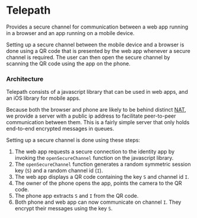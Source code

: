 Telepath
========

Provides a secure channel for communication between a web app running in a browser and an app running on a mobile device.

Setting up a secure channel between the mobile device and a browser is done using a QR code that is presented by the web app whenever a secure channel is required. The user can then open the secure channel by scanning the QR code using the app on the phone.

### Architecture

Telepath consists of a javascript library that can be used in web apps, and an iOS library for mobile apps.

Because both the browser and phone are likely to be behind distinct [NAT][1], we provide a server with a public ip address to facilitate peer-to-peer communication between them. This is a fairly simple server that only holds end-to-end encrypted messages in queues. 

Setting up a secure channel is done using these steps:

1.  The web app requests a secure connection to the identity app by invoking the `openSecureChannel` function on the javascript library.
2.  The `openSecureChannel` function generates a random symmetric session key (`S`) and a random channel id (`I`).
3.  The web app displays a QR code containing the key `S` and channel id `I`.
4.  The owner of the phone opens the app, points the camera to the QR code.
5.  The phone app extracts `S` and `I` from the QR code.
6.  Both phone and web app can now communicate on channel `I`. They encrypt their messages using the key `S`.

[1]: https://en.wikipedia.org/wiki/Network_address_translation

